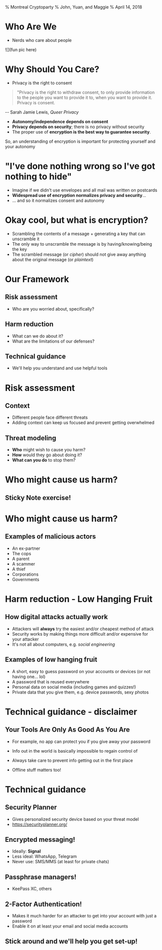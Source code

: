 % Montreal Cryptoparty
% John, Yuan, and Maggie
% April 14, 2018

# Who Are We

- Nerds who care about people

![](fun pic here)

# Why Should You Care?

- Privacy is the right to consent

> "Privacy is the right to withdraw consent, to only provide information to the people you want to provide it to, when you want to provide it. Privacy is consent.

-- Sarah Jamie Lewis, _Queer Privacy_

- **Autonomy/independence depends on consent**
- **Privacy depends on security**; there is no privacy without security
- The proper use of **encryption is the best way to guarantee security**.

So, an understanding of encryption is important for protecting yourself and your autonomy

# "I've done nothing wrong so I've got nothing to hide"

- Imagine if we didn't use envelopes and all mail was written on postcards
- **Widespread use of encryption normalizes privacy and security**...
- ... and so it normalizes consent and autonomy

# Okay cool, but what is encryption?

- Scrambling the contents of a message + generating a key that can unscramble it
- The only way to unscramble the message is by having/knowing/being the key
- The scrambled message (or *cipher*) should not give away anything about the original message (or *plaintext*)

# Our Framework

## Risk assessment

* Who are you worried about, specifically?

## Harm reduction

* What can we do about it?
* What are the limitations of our defenses?

## Technical guidance

* We'll help you understand and use helpful tools

# Risk assessment

## Context

- Different people face different threats
- Adding context can keep us focused and prevent getting overwhelmed

## Threat modeling

- **Who** might wish to cause you harm?
- **How** would they go about doing it?
- **What can you do** to stop them?

# Who might cause us harm?

## Sticky Note exercise!

# Who might cause us harm?

## Examples of malicious actors

- An ex-partner
- The cops
- A parent
- A scammer
- A thief
- Corporations
- Governments

# Harm reduction - Low Hanging Fruit

## How digital attacks actually work

- Attackers will **always** try the easiest and/or cheapest method of attack
- Security works by making things more difficult and/or expensive for your attacker
- It's not all about computers, e.g. _social engineering_

## Examples of low hanging fruit

- A short, easy to guess password on your accounts or devices (or not having one... lol)
- A password that is reused everywhere
- Personal data on social media (including games and quizzes!)
- Private data that you give them, e.g. device passwords, sexy photos

# Technical guidance - disclaimer

## **Your Tools Are Only As Good As You Are**

- For example, no app can protect you if you give away your password

- Info out in the world is basically impossible to regain control of

- Always take care to prevent info getting out in the first place

- Offline stuff matters too! 

# Technical guidance

## Security Planner

* Gives personalized security device based on your threat model
* https://securityplanner.org/

## Encrypted messaging!

- Ideally: **Signal**
- Less ideal: WhatsApp, Telegram
- Never use: SMS/MMS (at least for private chats)

## Passphrase managers!

- KeePass XC, others

## 2-Factor Authentication!

- Makes it much harder for an attacker to get into your account with just a password
- Enable it on at least your email and social media accounts

## Stick around and we'll help you get set-up!

